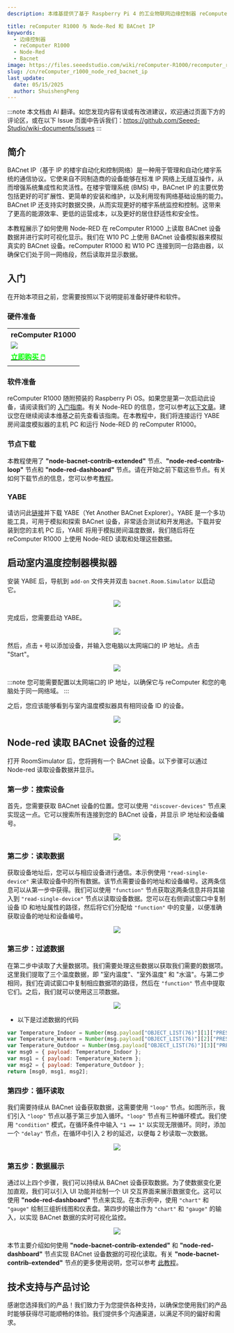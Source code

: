 ```yaml
---
description: 本维基提供了基于 Raspberry Pi 4 的工业物联网边缘控制器 reComputer R1000 的全面指南。内容包括设置 Node-RED、使用 YABE 模拟房间温度，以及发现和读取 BACnet IP 设备参数，以实现高效的楼宇管理系统 (BMS) 集成。

title: reComputer R1000 与 Node-Red 和 BACnet IP
keywords:
  - 边缘控制器
  - reComputer R1000
  - Node-Red
  - Bacnet
image: https://files.seeedstudio.com/wiki/reComputer-R1000/recomputer_r_images/01.png
slug: /cn/reComputer_r1000_node_red_bacnet_ip
last_update:
  date: 05/15/2025
  author: ShuishengPeng
---
```

:::note
本文档由 AI 翻译。如您发现内容有误或有改进建议，欢迎通过页面下方的评论区，或在以下 Issue 页面中告诉我们：https://github.com/Seeed-Studio/wiki-documents/issues
:::

## 简介
BACnet IP（基于 IP 的楼宇自动化和控制网络）是一种用于管理和自动化楼宇系统的通信协议。它使来自不同制造商的设备能够在标准 IP 网络上无缝互操作，从而增强系统集成性和灵活性。在楼宇管理系统 (BMS) 中，BACnet IP 的主要优势包括更好的可扩展性、更简单的安装和维护，以及利用现有网络基础设施的能力。BACnet IP 还支持实时数据交换，从而实现更好的楼宇系统监控和控制。这带来了更高的能源效率、更低的运营成本，以及更好的居住舒适性和安全性。

本教程展示了如何使用 Node-RED 在 reComputer R1000 上读取 BACnet 设备数据并进行实时可视化显示。我们在 W10 PC 上使用 BACnet 设备模拟器来模拟真实的 BACnet 设备。reComputer R1000 和 W10 PC 连接到同一台路由器，以确保它们处于同一网络段，然后读取并显示数据。

## 入门

在开始本项目之前，您需要按照以下说明提前准备好硬件和软件。

### 硬件准备

<div class="table-center">
	<table class="table-nobg">
    <tr class="table-trnobg">
      <th class="table-trnobg">reComputer R1000</th>
		</tr>
    <tr class="table-trnobg"></tr>
		<tr class="table-trnobg">
			<td class="table-trnobg"><div style={{textAlign:'center'}}><img src="https://files.seeedstudio.com/wiki/reComputer-R1000/recomputer_r_images/01.png" style={{width:300, height:'auto'}}/></div></td>
		</tr>
    <tr class="table-trnobg"></tr>
		<tr class="table-trnobg">
			<td class="table-trnobg"><div class="get_one_now_container" style={{textAlign: 'center'}}><a class="get_one_now_item" href="https://www.seeedstudio.com/reComputer-R1025-10-p-5895.html">
              <strong><span><font color={'FFFFFF'} size={"4"}> 立即购买 🖱️</font></span></strong>
          </a></div></td>
        </tr>
    </table>
    </div>

### 软件准备

reComputer R1000 随附预装的 Raspberry Pi OS。如果您是第一次启动此设备，请阅读我们的 [入门指南](https://wiki.seeedstudio.com/reComputer_r/)。有关 Node-RED 的信息，您可以参考[以下文章](https://wiki.seeedstudio.com/Edge-Box-Getting-Started-with-Node-Red/)。建议您在继续阅读本维基之前先查看该指南。在本教程中，我们将连接运行 YABE 房间温度模拟器的主机 PC 和运行 Node-RED 的 reComputer R1000。

### 节点下载
本教程使用了 **"node-bacnet-contrib-extended"** 节点、**"node-red-contrib-loop"** 节点和 **"node-red-dashboard"** 节点。请在开始之前下载这些节点。有关如何下载节点的信息，您可以参考[教程](https://wiki.seeedstudio.com/Edge-Box-Getting-Started-with-Node-Red/)。

### YABE

请访问此[链接](https://sourceforge.net/projects/yetanotherbacnetexplorer/)并下载 YABE（Yet Another BACnet Explorer）。YABE 是一个多功能工具，可用于模拟和探索 BACnet 设备，非常适合测试和开发用途。下载并安装到您的主机 PC 后，YABE 将用于模拟房间温度数据，我们随后将在 reComputer R1000 上使用 Node-RED 读取和处理这些数据。

## 启动室内温度控制器模拟器

安装 YABE 后，导航到 `add-on` 文件夹并双击 `bacnet.Room.Simulator` 以启动它。

<center><img width={600} src="https://files.seeedstudio.com/wiki/Edge_Box/nodered/room-simulator.PNG" /></center>

完成后，您需要启动 YABE。

<center><img width={600} src="https://files.seeedstudio.com/wiki/Edge_Box/nodered/Yabe-app.png" /></center>

然后，点击 `+` 号以添加设备，并输入您电脑以太网端口的 IP 地址。点击 "Start"。

<center><img width={600} src="https://files.seeedstudio.com/wiki/Edge_Box/nodered/YABE-config.PNG" /></center>

:::note
您可能需要配置以太网端口的 IP 地址，以确保它与 reComputer 和您的电脑处于同一网络域。
:::

之后，您应该能够看到与室内温度模拟器具有相同设备 ID 的设备。

<center><img width={600} src="https://files.seeedstudio.com/wiki/Edge_Box/nodered/simulator&YABE.PNG" /></center>

## Node-red 读取 BACnet 设备的过程

打开 RoomSimulator 后，您将拥有一个 BACnet 设备。以下步骤可以通过 Node-red 读取设备数据并显示。

### 第一步：搜索设备

首先，您需要获取 BACnet 设备的位置。您可以使用 `"discover-devices"` 节点来实现这一点。它可以搜索所有连接到您的 BACnet 设备，并显示 IP 地址和设备编号。

<center><img width={800} src="https://files.seeedstudio.com/wiki/reComputer-R1000/Node_red_pic/1Search_device.gif" /></center>

### 第二步：读取数据

获取设备地址后，您可以与相应设备进行通信。本示例使用 `"read-single-device"` 来读取设备中的所有数据。该节点需要设备的地址和设备编号。这两条信息可以从第一步中获得。我们可以使用 `"function"` 节点获取这两条信息并将其输入到 `"read-single-device"` 节点以读取设备数据。您可以在右侧调试窗口中复制设备 ID 和地址属性的路径，然后将它们分配给 `"function"` 中的变量，以便准确获取设备的地址和设备编号。

<center><img width={800} src="https://files.seeedstudio.com/wiki/reComputer-R1000/Node_red_pic/2ReadSingleDevice.gif" /></center>

### 第三步：过滤数据

在第二步中读取了大量数据项。我们需要处理这些数据以获取我们需要的数据项。这里我们提取了三个温度数据，即 "室内温度"、"室外温度" 和 "水温"。与第二步相同，我们在调试窗口中复制相应数据项的路径，然后在 `"function"` 节点中提取它们。之后，我们就可以使用这三项数据。

<center><img width={800} src="https://files.seeedstudio.com/wiki/reComputer-R1000/Node_red_pic/3Filter_data.gif" /></center>

- 以下是过滤数据的代码
```javascript
var Temperature_Indoor = Number(msg.payload["OBJECT_LIST(76)"][1]["PRESENT_VALUE(85)"]); 
var Temperature_Waterm = Number(msg.payload["OBJECT_LIST(76)"][2]["PRESENT_VALUE(85)"]); 
var Temperature_Outdoor = Number(msg.payload["OBJECT_LIST(76)"][3]["PRESENT_VALUE(85)"]); 
var msg0 = { payload: Temperature_Indoor };
var msg1 = { payload: Temperature_Waterm };
var msg2 = { payload: Temperature_Outdoor };
return [msg0, msg1, msg2];
```

### 第四步：循环读取

我们需要持续从 BACnet 设备获取数据，这需要使用 `"loop"` 节点。如图所示，我们引入 `"loop"` 节点以基于第三步加入循环。`"loop"` 节点有三种循环模式。我们使用 `"condition"` 模式，在循环条件中输入 `"1 == 1"` 以实现无限循环。同时，添加一个 `"delay"` 节点，在循环中引入 2 秒的延迟，以便每 2 秒读取一次数据。

<center><img width={800} src="https://files.seeedstudio.com/wiki/reComputer-R1000/Node_red_pic/4Loop_reading.gif" /></center>

### 第五步：数据展示

通过以上四个步骤，我们可以持续从 BACnet 设备获取数据。为了使数据变化更加直观，我们可以引入 UI 功能并绘制一个 UI 交互界面来展示数据变化。这可以使用 **"node-red-dashboard"** 节点来实现。在本示例中，使用 `"chart"` 和 `"gauge"` 绘制三组折线图和仪表盘。第四步的输出作为 `"chart"` 和 `"gauge"` 的输入，以实现 BACnet 数据的实时可视化监控。

<center><img width={800} src="https://files.seeedstudio.com/wiki/reComputer-R1000/Node_red_pic/5show.gif" /></center>

本节主要介绍如何使用 **"node-bacnet-contrib-extended"** 和 **"node-red-dashboard"** 节点实现 BACnet 设备数据的可视化读取。有关 **"node-bacnet-contrib-extended"** 节点的更多使用说明，您可以参考 [此教程](https://wiki.seeedstudio.com/edge_box_rpi_200_node_red_bacnet_tcp/)。

## 技术支持与产品讨论

感谢您选择我们的产品！我们致力于为您提供各种支持，以确保您使用我们的产品时能够获得尽可能顺畅的体验。我们提供多个沟通渠道，以满足不同的偏好和需求。

<div class="button_tech_support_container">
<a href="https://forum.seeedstudio.com/" class="button_forum"></a> 
<a href="https://www.seeedstudio.com/contacts" class="button_email"></a>
</div>

<div class="button_tech_support_container">
<a href="https://discord.gg/eWkprNDMU7" class="button_discord"></a> 
<a href="https://github.com/Seeed-Studio/wiki-documents/discussions/69" class="button_discussion"></a>
</div>